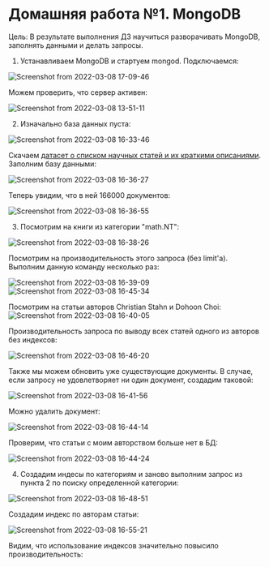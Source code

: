 # Домашняя работа №1. MongoDB

Цель:
В результате выполнения ДЗ научиться разворачивать MongoDB, заполнять данными и делать запросы.

1. Устанавливаем MongoDB и стартуем mongod. Подключаемся:

![Screenshot from 2022-03-08 17-09-46](https://user-images.githubusercontent.com/60742399/157254475-e1e8b5b1-5609-4e40-a071-7ed76f79fccd.png)

Можем проверить, что сервер активен: 

![Screenshot from 2022-03-08 13-51-11](https://user-images.githubusercontent.com/60742399/157253428-7999c24e-ed40-4b1b-af69-235dfdb4cea8.png)

2. Изначально база данных пуста: 

![Screenshot from 2022-03-08 16-33-46](https://user-images.githubusercontent.com/60742399/157253489-35da014f-6ded-410c-a7fb-4080b0ac90e3.png)

Скачаем [датасет о списком научных статей и их краткими описаниями](https://www.kaggle.com/Cornell-University/arxiv?select=arxiv-metadata-oai-snapshot.json). Заполним базу данными: 

![Screenshot from 2022-03-08 16-36-27](https://user-images.githubusercontent.com/60742399/157253997-708566b3-5fff-44b6-8120-6a9ac10fe305.png)

Теперь увидим, что в ней 166000 документов:

![Screenshot from 2022-03-08 16-36-55](https://user-images.githubusercontent.com/60742399/157254085-7e1c1936-ecd7-456b-b323-958a8fe196a2.png)

3. Посмотрим на книги из категории "math.NT": 

![Screenshot from 2022-03-08 16-38-26](https://user-images.githubusercontent.com/60742399/157254646-09aa5dcb-1e08-4842-9756-f74f759319b6.png)

Посмотрим на производительность этого запроса (без limit'a). Выполним данную команду несколько раз: 

![Screenshot from 2022-03-08 16-39-09](https://user-images.githubusercontent.com/60742399/157254767-2913166a-ba03-4b5e-9f3e-6386ac954bdb.png)
![Screenshot from 2022-03-08 16-45-34](https://user-images.githubusercontent.com/60742399/157256167-979eb8cf-56d1-4a5d-a40e-18896cba54ab.png)

Посмотрим на статьи авторов Christian Stahn и Dohoon Choi:
![Screenshot from 2022-03-08 16-40-05](https://user-images.githubusercontent.com/60742399/157254803-a0187ee9-eaec-4189-b2d8-79d80ebccacb.png)

Производительность запроса по выводу всех статей одного из авторов без индексов: 

![Screenshot from 2022-03-08 16-46-20](https://user-images.githubusercontent.com/60742399/157257661-a9021658-0798-4b60-a020-d0b61adef659.png)

Также мы можем обновить уже существующие документы. В случае, если запросу не удовлетворяет ни один документ, создадим таковой:

![Screenshot from 2022-03-08 16-41-56](https://user-images.githubusercontent.com/60742399/157255674-9108f86a-8eac-4797-b9d9-756f27a8c682.png)

Можно удалить документ: 

![Screenshot from 2022-03-08 16-44-14](https://user-images.githubusercontent.com/60742399/157255751-222cd168-454b-4311-8ff5-81dd1a86fee5.png)

Проверим, что статьи с моим авторством больше нет в БД: 

![Screenshot from 2022-03-08 16-44-24](https://user-images.githubusercontent.com/60742399/157255852-c3cba181-1171-4cbc-a8a8-922118a7b474.png)

4. Создадим индесы по категориям и заново выполним запрос из пункта 2 по поиску определенной категории:

![Screenshot from 2022-03-08 16-48-51](https://user-images.githubusercontent.com/60742399/157256489-1145ed39-de56-4922-a3cd-3fec07f0b7ac.png)

Создадим индекс по авторам статьи:

![Screenshot from 2022-03-08 16-55-21](https://user-images.githubusercontent.com/60742399/157256655-69f77e88-248b-4f80-84de-de6a7265e43f.png)


Видим, что использование индексов значительно повысило производительность:
